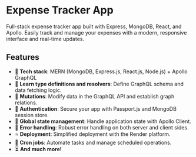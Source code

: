 # Expense Tracker App

Full-stack expense tracker app built with Express, MongoDB, React, and Apollo. Easily track and manage your expenses with a modern, responsive interface and real-time updates.

## Features

- 🌟 **Tech stack**: MERN (MongoDB, Express.js, React.js, Node.js) + Apollo GraphQL
- 📝 **Learn type definitions and resolvers**: Define GraphQL schema and data fetching logic.
- 🔄 **Mutations**: Modify data in the GraphQL API and establish graph relations.
- 🎃 **Authentication**: Secure your app with Passport.js and MongoDB session store.
- 🚀 **Global state management**: Handle application state with Apollo Client.
- 🐞 **Error handling**: Robust error handling on both server and client sides.
- ⭐ **Deployment**: Simplified deployment with the Render platform.
- 👾 **Cron jobs**: Automate tasks and manage scheduled operations.
- ⏳ **And much more!**

